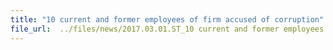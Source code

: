 ```yaml
---
title: "10 current and former employees of firm accused of corruption"
file_url:  ../files/news/2017.03.01.ST_10 current and former employees of firm accused of corruption.pdf
---
```

